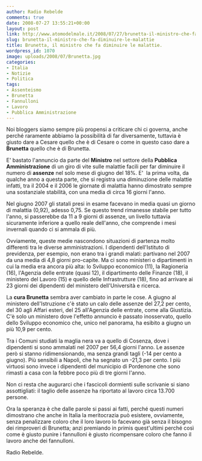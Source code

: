 ```yaml
---
author: Radio Rebelde
comments: true
date: 2008-07-27 13:55:21+00:00
layout: post
link: http://www.atomodelmale.it/2008/07/27/brunetta-il-ministro-che-fa-diminuire-le-malattie/
slug: brunetta-il-ministro-che-fa-diminuire-le-malattie
title: Brunetta, il ministro che fa diminuire le malattie.
wordpress_id: 1070
image: uploads/2008/07/Brunetta.jpg
categories:
- Italia
- Notizie
- Politica
tags:
- Assenteismo
- Brunetta
- Fannulloni
- Lavoro
- Pubblica Amministrazione
---
```



Noi bloggers siamo sempre più propensi a criticare chi ci governa, anche perché raramente abbiamo la possibilità di far diversamente, tuttavia è giusto dare a Cesare quello che è di Cesare o come in questo caso dare a **Brunetta** quello che è di Brunetta.

E' bastato l'annuncio da parte del **Ministro** nel settore della **Pubblica Amministrazione** di un  giro di vite sulle malattie facili per far diminuire il numero di **assenze** nel solo mese di giugno del 18%. E'  la prima volta, da qualche anno a questa parte, che si registra una diminuzione delle malattie infatti, tra il 2004 e il 2006 le giornate di malattia hanno dimostrato sempre una sostanziale stabilità, con una media di circa 16 giorni l'anno.

Nel giugno 2007 gli statali presi in esame facevano in media quasi un giorno di malattia (0,92), adesso 0,75. Se questo trend rimanesse stabile per tutto l'anno, si passerebbe da 11 a 9 giorni di assenze, un livello tuttavia sicuramente inferiore a quello reale dell'anno, che comprende i mesi invernali quando ci si ammala di più.

Ovviamente, queste medie nascondono situazioni di partenza molto differenti tra le diverse amministrazioni. I dipendenti dell'Istituto di previdenza, per esempio, non erano tra i grandi malati: partivano nel 2007 da una media di 4,8 giorni pro-capite. Ma ci sono ministeri o dipartimenti in cui la media era ancora più alta: lo Sviluppo economico (11), la Ragioneria (16), l'Agenzia delle entrate (quasi 12), il dipartimento delle Finanze (18), il ministero del Lavoro (15) e quello delle Infrastrutture (18), fino ad arrivare ai 23 giorni dei dipendenti del ministero dell'Università e ricerca.

La **cura Brunetta** sembra aver cambiato in parte le cose. A giugno al ministero dell'Istruzione c'è stato un calo delle assenze del 27,2 per cento, del 30 agli Affari esteri, del 25 all'Agenzia delle entrate, come alla Giustizia. C'è solo un ministero dove l'effetto annuncio è passato inosservato, quello dello Sviluppo economico che, unico nel panorama, ha esibito a giugno un più 10,9 per cento.

Tra i Comuni studiati la maglia nera va a quello di Cosenza, dove i dipendenti si sono ammalati nel 2007 per 56,4 giorni l'anno. Le assenze però si stanno ridimensionando, ma senza grandi tagli (-14 per cento a giugno). Più sensibili a Napoli, che ha segnato un -21,3 per cento. I più virtuosi sono invece i dipendenti del municipio di Pordenone che sono rimasti a casa con la febbre poco più di tre giorni l'anno.

Non ci resta che augurarci che i fascicoli dormienti sulle scrivanie si siano assottigliati: il taglio delle assenze ha riportato al lavoro circa 13.700 persone.

Ora la speranza è che dalle parole si passi ai fatti, perché questi numeri dimostrano che anche in Italia la meritocrazia può esistere, ovviamente, senza penalizzare coloro che il loro lavoro lo facevano già senza il bisogno dei rimproveri di Brunetta; anzi premiando in primis quest'ultimi perché così come è giusto punire i fannulloni è giusto ricompensare coloro che fanno il lavoro anche dei fannulloni.

Radio Rebelde.
